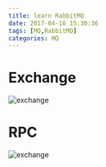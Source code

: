 ```yaml
---
title: learn RabbitMQ
date: 2017-04-16 15:30:36
tags: [MQ,RabbitMQ]
categories: MQ
---
```


# Exchange
![exchange](/img/learn-mq-rabbitMQ/exchange.png)

# RPC
![exchange](/img/learn-mq-rabbitMQ/rpc.png)